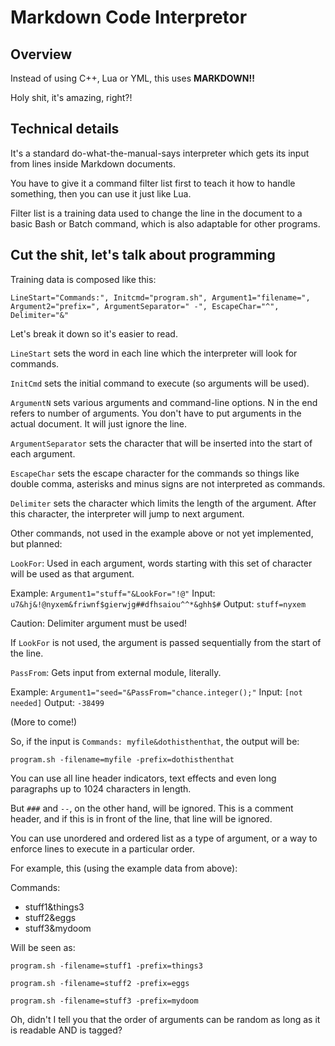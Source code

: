# Markdown Code Interpretor

## Overview

Instead of using C++, Lua or YML, this uses **MARKDOWN!!**

Holy shit, it's amazing, right?!

## Technical details

It's a standard do-what-the-manual-says interpreter which gets its input from lines inside Markdown documents.

You have to give it a command filter list first to teach it how to handle something, then you can use it just like Lua.

Filter list is a training data used to change the line in the document to a basic Bash or Batch command, which is also adaptable for other programs.

## Cut the shit, let's talk about programming

Training data is composed like this: 

`LineStart="Commands:", Initcmd="program.sh", Argument1="filename=", Argument2="prefix=", ArgumentSeparator=" -", EscapeChar="^", Delimiter="&"`

Let's break it down so it's easier to read.

`LineStart` sets the word in each line which the interpreter will look for commands.

`InitCmd` sets the initial command to execute (so arguments will be used).

`ArgumentN` sets various arguments and command-line options. N in the end refers to number of arguments. You don't have to put arguments in the actual document. It will just ignore the line.

`ArgumentSeparator` sets the character that will be inserted into the start of each argument.

`EscapeChar` sets the escape character for the commands so things like double comma, asterisks and minus signs are not interpreted as commands.

`Delimiter` sets the character which limits the length of the argument. After this character, the interpreter will jump to next argument.

Other commands, not used in the example above or not yet implemented, but planned:

`LookFor`: Used in each argument, words starting with this set of character will be used as that argument. 

Example: `Argument1="stuff="&LookFor="!@"` Input: `u7&hj&!@nyxem&friwnf$gierwjg##dfhsaiou^^*&ghh$#` Output: `stuff=nyxem`

Caution: Delimiter argument must be used!

If `LookFor` is not used, the argument is passed sequentially from the start of the line.

`PassFrom`: Gets input from external module, literally. 

Example: `Argument1="seed="&PassFrom="chance.integer();"` Input: `[not needed]` Output: `-38499`

(More to come!)

So, if the input is `Commands: myfile&dothisthenthat`, the output will be:

`program.sh -filename=myfile -prefix=dothisthenthat`

You can use all line header indicators, text effects and even long paragraphs up to 1024 characters in length.

But `###` and `--`, on the other hand, will be ignored. This is a comment header, and if this is in front of the line, that line will be ignored.

You can use unordered and ordered list as a type of argument, or a way to enforce lines to execute in a particular order.

For example, this (using the example data from above):

Commands:
- stuff1&things3
- stuff2&eggs
- stuff3&mydoom

Will be seen as:

`program.sh -filename=stuff1 -prefix=things3`

`program.sh -filename=stuff2 -prefix=eggs`

`program.sh -filename=stuff3 -prefix=mydoom`

Oh, didn't I tell you that the order of arguments can be random as long as it is readable AND is tagged?
